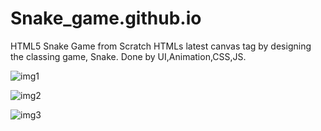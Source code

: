 # Snake_game.github.io
HTML5 Snake Game from Scratch
HTMLs latest canvas tag by designing the classing game, Snake.
Done by UI,Animation,CSS,JS.

![img1](https://user-images.githubusercontent.com/58935531/87249937-a4067a00-c47f-11ea-883d-610f99a34491.png)

![img2](https://user-images.githubusercontent.com/58935531/87249929-97822180-c47f-11ea-8f13-9b7d460b2738.png)

![img3](https://user-images.githubusercontent.com/58935531/87249939-a5d03d80-c47f-11ea-9b67-5ac18dafafb3.png)

